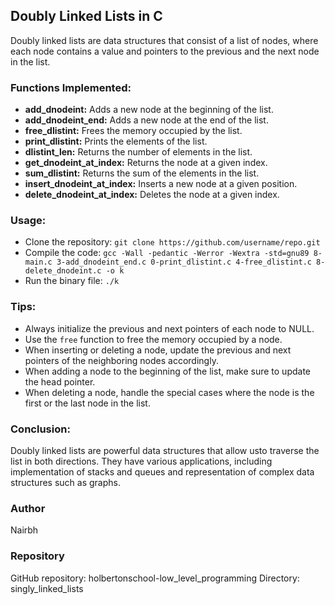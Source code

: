 <h2>Doubly Linked Lists in C</h2>
<p>Doubly linked lists are data structures that consist of a list of nodes, where each node contains a value and pointers to the previous and the next node in the list.</p>
<h3>Functions Implemented:</h3>
<ul>
  <li><b>add_dnodeint:</b> Adds a new node at the beginning of the list.</li>
  <li><b>add_dnodeint_end:</b> Adds a new node at the end of the list.</li>
  <li><b>free_dlistint:</b> Frees the memory occupied by the list.</li>
  <li><b>print_dlistint:</b> Prints the elements of the list.</li>
  <li><b>dlistint_len:</b> Returns the number of elements in the list.</li>
  <li><b>get_dnodeint_at_index:</b> Returns the node at a given index.</li>
  <li><b>sum_dlistint:</b> Returns the sum of the elements in the list.</li>
  <li><b>insert_dnodeint_at_index:</b> Inserts a new node at a given position.</li>
  <li><b>delete_dnodeint_at_index:</b> Deletes the node at a given index.</li>
</ul>
<h3>Usage:</h3>
<ul>
  <li>Clone the repository: <code>git clone https://github.com/username/repo.git</code></li>
  <li>Compile the code: <code>gcc -Wall -pedantic -Werror -Wextra -std=gnu89 8-main.c 3-add_dnodeint_end.c 0-print_dlistint.c 4-free_dlistint.c 8-delete_dnodeint.c -o k</code></li>
  <li>Run the binary file: <code>./k</code></li>
</ul>
<h3>Tips:</h3>
<ul>
  <li>Always initialize the previous and next pointers of each node to NULL.</li>
  <li>Use the <code>free</code> function to free the memory occupied by a node.</li>
  <li>When inserting or deleting a node, update the previous and next pointers of the neighboring nodes accordingly.</li>
  <li>When adding a node to the beginning of the list, make sure to update the head pointer.</li>
  <li>When deleting a node, handle the special cases where the node is the first or the last node in the list.</li>
</ul>
<h3>Conclusion:</h3>

<p>Doubly linked lists are powerful data structures that allow usto traverse the list in both directions. They have various applications, including implementation of stacks and queues and representation of complex data structures such as graphs.</p> 
<h3> Author </h3>
<p>
Nairbh
</p>
<h3> Repository </h3>
<p>
GitHub repository: holbertonschool-low_level_programming
Directory: singly_linked_lists
</p>
